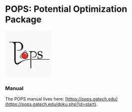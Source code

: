 # POPS: Potential Optimization Package

<img src="https://github.com/rohskopf/pops/blob/master/pops-logo.png" width=30% height=30%>

### Manual
The POPS manual lives here: [https://pops.gatech.edu](https://pops.gatech.edu/doku.php?id=start).
